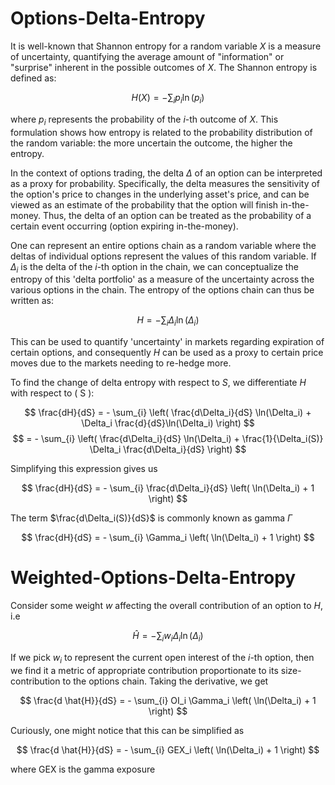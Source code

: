 # Options-Delta-Entropy
It is well-known that Shannon entropy for a random variable $X$ is a measure of uncertainty, quantifying the average amount of "information" or "surprise" inherent in the possible outcomes of $X$. The Shannon entropy is defined as:

$$
H(X) = - \sum_{i} p_i \ln(p_i)
$$

where $p_i$ represents the probability of the $i$-th outcome of $X$. This formulation shows how entropy is related to the probability distribution of the random variable: the more uncertain the outcome, the higher the entropy.

In the context of options trading, the delta $\Delta$ of an option can be interpreted as a proxy for probability. Specifically, the delta measures the sensitivity of the option's price to changes in the underlying asset's price, and can be viewed as an estimate of the probability that the option will finish in-the-money. Thus, the delta of an option can be treated as the probability of a certain event occurring (option expiring in-the-money).

One can represent an entire options chain as a random variable where the deltas of individual options represent the values of this random variable. If $\Delta_i$ is the delta of the $i$-th option in the chain, we can conceptualize the entropy of this 'delta portfolio' as a measure of the uncertainty across the various options in the chain. The entropy of the options chain can thus be written as:

$$
H = - \sum_{i} \Delta_i \ln(\Delta_i)
$$

This can be used to quantify 'uncertainty' in markets regarding expiration of certain options, and consequently $H$ can be used as a proxy to certain price moves due to the markets needing to re-hedge more.

To find the change of delta entropy with respect to $S$, we differentiate $H$ with respect to \( S \):

$$
\frac{dH}{dS} = - \sum_{i} \left( \frac{d\Delta_i}{dS} \ln(\Delta_i) + \Delta_i \frac{d}{dS}\ln(\Delta_i) \right)
$$
$$
 = - \sum_{i} \left( \frac{d\Delta_i}{dS} \ln(\Delta_i) + \frac{1}{\Delta_i(S)} \Delta_i \frac{d\Delta_i}{dS} \right)
$$

Simplifying this expression gives us

$$
\frac{dH}{dS} = - \sum_{i} \frac{d\Delta_i}{dS} \left( \ln(\Delta_i) + 1 \right)
$$

The term $\frac{d\Delta_i(S)}{dS}$ is commonly known as gamma $\Gamma$

$$
\frac{dH}{dS} = - \sum_{i} \Gamma_i \left( \ln(\Delta_i) + 1 \right)
$$

# Weighted-Options-Delta-Entropy

Consider some weight $w$ affecting the overall contribution of an option to $H$, i.e

$$
\hat{H} = - \sum_{i} w_i \Delta_i \ln(\Delta_i)
$$

If we pick $w_i$ to represent the current open interest of the $i$-th option, then we find it a metric of appropriate contribution proportionate to its size-contribution to the options chain. Taking the derivative, we get

$$
\frac{d \hat{H}}{dS} = - \sum_{i} OI_i \Gamma_i \left( \ln(\Delta_i) + 1 \right)
$$

Curiously, one might notice that this can be simplified as

$$
\frac{d \hat{H}}{dS} = - \sum_{i} GEX_i \left( \ln(\Delta_i) + 1 \right)
$$

where GEX is the gamma exposure
